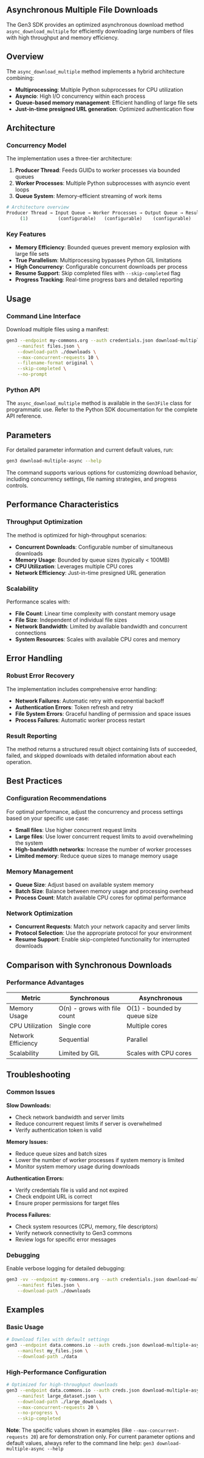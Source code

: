## Asynchronous Multiple File Downloads

The Gen3 SDK provides an optimized asynchronous download method `async_download_multiple` for efficiently downloading large numbers of files with high throughput and memory efficiency.

## Overview

The `async_download_multiple` method implements a hybrid architecture combining:

- **Multiprocessing**: Multiple Python subprocesses for CPU utilization
- **Asyncio**: High I/O concurrency within each process
- **Queue-based memory management**: Efficient handling of large file sets
- **Just-in-time presigned URL generation**: Optimized authentication flow

## Architecture

### Concurrency Model

The implementation uses a three-tier architecture:

1. **Producer Thread**: Feeds GUIDs to worker processes via bounded queues
2. **Worker Processes**: Multiple Python subprocesses with asyncio event loops
3. **Queue System**: Memory-efficient streaming of work items

```python
# Architecture overview
Producer Thread → Input Queue → Worker Processes → Output Queue → Results
     (1)           (configurable)   (configurable)    (configurable)   (Final)
```

### Key Features

- **Memory Efficiency**: Bounded queues prevent memory explosion with large file sets
- **True Parallelism**: Multiprocessing bypasses Python GIL limitations
- **High Concurrency**: Configurable concurrent downloads per process
- **Resume Support**: Skip completed files with `--skip-completed` flag
- **Progress Tracking**: Real-time progress bars and detailed reporting

## Usage

### Command Line Interface

Download multiple files using a manifest:

```bash
gen3 --endpoint my-commons.org --auth credentials.json download-multiple-async \
    --manifest files.json \
    --download-path ./downloads \
    --max-concurrent-requests 10 \
    --filename-format original \
    --skip-completed \
    --no-prompt
```

### Python API

The `async_download_multiple` method is available in the `Gen3File` class for programmatic use. Refer to the Python SDK documentation for the complete API reference.

## Parameters

For detailed parameter information and current default values, run:

```bash
gen3 download-multiple-async --help
```

The command supports various options for customizing download behavior, including concurrency settings, file naming strategies, and progress controls.

## Performance Characteristics

### Throughput Optimization

The method is optimized for high-throughput scenarios:

- **Concurrent Downloads**: Configurable number of simultaneous downloads
- **Memory Usage**: Bounded by queue sizes (typically < 100MB)
- **CPU Utilization**: Leverages multiple CPU cores
- **Network Efficiency**: Just-in-time presigned URL generation

### Scalability

Performance scales with:

- **File Count**: Linear time complexity with constant memory usage
- **File Size**: Independent of individual file sizes
- **Network Bandwidth**: Limited by available bandwidth and concurrent connections
- **System Resources**: Scales with available CPU cores and memory

## Error Handling

### Robust Error Recovery

The implementation includes comprehensive error handling:

- **Network Failures**: Automatic retry with exponential backoff
- **Authentication Errors**: Token refresh and retry
- **File System Errors**: Graceful handling of permission and space issues
- **Process Failures**: Automatic worker process restart

### Result Reporting

The method returns a structured result object containing lists of succeeded, failed, and skipped downloads with detailed information about each operation.

## Best Practices

### Configuration Recommendations

For optimal performance, adjust the concurrency and process settings based on your specific use case:

- **Small files**: Use higher concurrent request limits
- **Large files**: Use lower concurrent request limits to avoid overwhelming the system
- **High-bandwidth networks**: Increase the number of worker processes
- **Limited memory**: Reduce queue sizes to manage memory usage

### Memory Management

- **Queue Size**: Adjust based on available system memory
- **Batch Size**: Balance between memory usage and processing overhead
- **Process Count**: Match available CPU cores for optimal performance

### Network Optimization

- **Concurrent Requests**: Match your network capacity and server limits
- **Protocol Selection**: Use the appropriate protocol for your environment
- **Resume Support**: Enable skip-completed functionality for interrupted downloads

## Comparison with Synchronous Downloads

### Performance Advantages

| Metric             | Synchronous                  | Asynchronous                 |
| ------------------ | ---------------------------- | ---------------------------- |
| Memory Usage       | O(n) - grows with file count | O(1) - bounded by queue size |
| CPU Utilization    | Single core                  | Multiple cores               |
| Network Efficiency | Sequential                   | Parallel                     |
| Scalability        | Limited by GIL               | Scales with CPU cores        |

## Troubleshooting

### Common Issues

**Slow Downloads:**

- Check network bandwidth and server limits
- Reduce concurrent request limits if server is overwhelmed
- Verify authentication token is valid

**Memory Issues:**

- Reduce queue sizes and batch sizes
- Lower the number of worker processes if system memory is limited
- Monitor system memory usage during downloads

**Authentication Errors:**

- Verify credentials file is valid and not expired
- Check endpoint URL is correct
- Ensure proper permissions for target files

**Process Failures:**

- Check system resources (CPU, memory, file descriptors)
- Verify network connectivity to Gen3 commons
- Review logs for specific error messages

### Debugging

Enable verbose logging for detailed debugging:

```bash
gen3 -vv --endpoint my-commons.org --auth credentials.json download-multiple-async \
    --manifest files.json \
    --download-path ./downloads
```

## Examples

### Basic Usage

```bash
# Download files with default settings
gen3 --endpoint data.commons.io --auth creds.json download-multiple-async \
    --manifest my_files.json \
    --download-path ./data
```

### High-Performance Configuration

```bash
# Optimized for high-throughput downloads
gen3 --endpoint data.commons.io --auth creds.json download-multiple-async \
    --manifest large_dataset.json \
    --download-path ./large_downloads \
    --max-concurrent-requests 20 \
    --no-progress \
    --skip-completed
```

**Note**: The specific values shown in examples (like `--max-concurrent-requests 20`) are for demonstration only. For current parameter options and default values, always refer to the command line help: `gen3 download-multiple-async --help`
